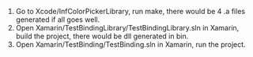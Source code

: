 1. Go to Xcode/InfColorPickerLibrary, run make, there would be 4 .a files generated if all goes well.
2. Open Xamarin/TestBindingLibrary/TestBindingLibrary.sln in Xamarin, build the project, there would be dll generated in bin.
3. Open Xamarin/TestBinding/TestBinding.sln in Xamarin, run the project.